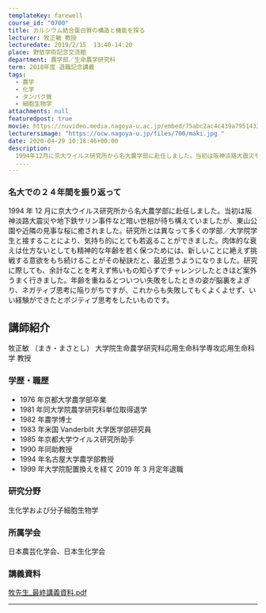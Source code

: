 ```yaml
---
templateKey: farewell
course_id: "0700"
title: カルシウム結合蛋白質の構造と機能を探る
lecturer: 牧正敏 教授
lecturedate: 2019/2/15  13:40-14:20
place: 野依学術記念交流館
department: 農学部／生命農学研究科
term: 2018年度 退職記念講義
tags:
  - 農学
  - 化学
  - タンパク質
  - 細胞生物学
attachments: null
featuredpost: true
movie: https://nuvideo.media.nagoya-u.ac.jp/embed/75abc2ac4c439a795143356edebffc2cd623dd5b
lecturersimage: "https://ocw.nagoya-u.jp/files/700/maki.jpg "
date: 2020-04-29 10:18:46+00:00
description:
  1994年12月に京大ウイルス研究所から名大農学部に赴任しました。当初は阪神淡路大震災や地下鉄サリン事件など暗い世相が待ち構えていましたが、東山公園や近隣の見事な桜に癒されました。研究所とは異なって多くの学部／大学院学生と接することにより、気持ち的にとても若返ることができました。肉体的な衰えは仕方ないとしても精神的な年齢を若く保つためには、新しいことに絶えず挑戦する意欲をもち続けることがその秘
  ....
---
```


### 名大での２４年間を振り返って

1994 年 12 月に京大ウイルス研究所から名大農学部に赴任しました。当初は阪神淡路大震災や地下鉄サリン事件など暗い世相が待ち構えていましたが、東山公園や近隣の見事な桜に癒されました。研究所とは異なって多くの学部／大学院学生と接することにより、気持ち的にとても若返ることができました。肉体的な衰えは仕方ないとしても精神的な年齢を若く保つためには、新しいことに絶えず挑戦する意欲をもち続けることがその秘訣だと、最近思うようになりました。研究に際しても、余計なことを考えず怖いもの知らずでチャレンジしたときほど案外うまく行きました。年齢を重ねるとついつい失敗をしたときの姿が脳裏をよぎり、ネガティブ思考に陥りがちですが、これからも失敗してもくよくよせず、いい経験ができたとポジティブ思考をしたいものです。

## 講師紹介

牧正敏 （まき・まさとし） 大学院生命農学研究科応用生命科学専攻応用生命科学 教授

### 学歴・職歴

- 1976 年京都大学農学部卒業
- 1981 年同大学院農学研究科単位取得退学
- 1982 年農学博士
- 1983 年米国 Vanderbilt 大学医学部研究員
- 1985 年京都大学ウイルス研究所助手
- 1990 年同助教授
- 1994 年名古屋大学農学部教授
- 1999 年大学院配置換えを経て 2019 年 3 月定年退職

### 研究分野

生化学および分子細胞生物学

### 所属学会

日本農芸化学会、日本生化学会

### 講義資料

[牧先生\_最終講義資料.pdf](https://ocw.nagoya-u.jp/files/700/maki_final_book.pdf)

---
